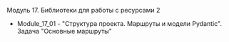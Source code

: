 Модуль 17. Библиотеки для работы с ресурсами 2
- Module_17_01 - "Структура проекта. Маршруты и модели Pydantic". Задача "Основные маршруты"
